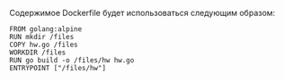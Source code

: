 Содержимое Dockerfile будет использоваться следующим образом:  
```docker
FROM golang:alpine  
RUN mkdir /files  
COPY hw.go /files  
WORKDIR /files  
RUN go build -o /files/hw hw.go  
ENTRYPOINT ["/files/hw"]
```


